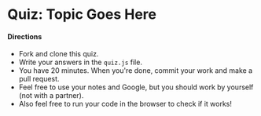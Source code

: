 # Quiz: Topic Goes Here

#### Directions

* Fork and clone this quiz.
* Write your answers in the `quiz.js` file.
* You have 20 minutes. When you're done, commit your work and make a pull request.
* Feel free to use your notes and Google, but you should work by yourself (not with a partner).
* Also feel free to run your code in the browser to check if it works!

